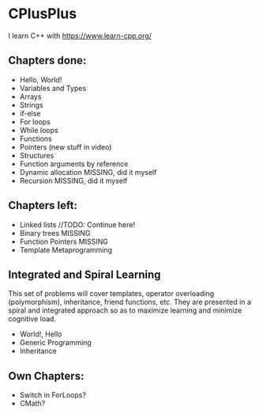 # CPlusPlus

I learn C++ with https://www.learn-cpp.org/

## Chapters done:
* Hello, World!
* Variables and Types  
* Arrays
* Strings
* if-else
* For loops
* While loops
* Functions
* Pointers (new stuff in video)
* Structures
* Function arguments by reference
* Dynamic allocation MISSING, did it myself
* Recursion MISSING, did it myself

## Chapters left:
* Linked lists //TODO: Continue here!
* Binary trees MISSING
* Function Pointers MISSING
* Template Metaprogramming

## Integrated and Spiral Learning
This set of problems will cover templates, operator overloading (polymorphism), inheritance, friend functions, etc. They are presented in a spiral and integrated approach so as to maximize learning and minimize cognitive load.
* World!, Hello
* Generic Programming
* Inheritance 

## Own Chapters:
* Switch in ForLoops?
* CMath?

